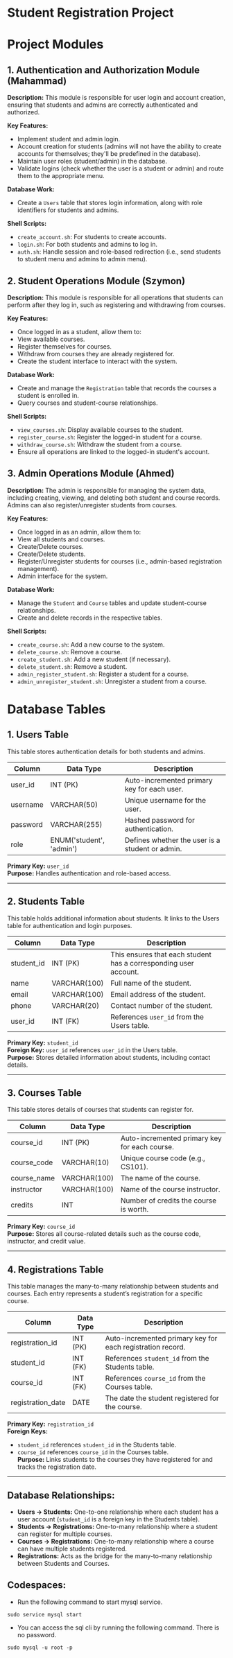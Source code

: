 # Student Registration Project

# Project Modules

## 1. Authentication and Authorization Module (Mahammad)
**Description:** This module is responsible for user login and account creation, ensuring that students and admins are correctly authenticated and authorized.

**Key Features:**
- Implement student and admin login.
- Account creation for students (admins will not have the ability to create accounts for themselves; they'll be predefined in the database).
- Maintain user roles (student/admin) in the database.
- Validate logins (check whether the user is a student or admin) and route them to the appropriate menu.

**Database Work:**
- Create a `Users` table that stores login information, along with role identifiers for students and admins.
  
**Shell Scripts:**
- `create_account.sh`: For students to create accounts.
- `login.sh`: For both students and admins to log in.
- `auth.sh`: Handle session and role-based redirection (i.e., send students to student menu and admins to admin menu).

## 2. Student Operations Module (Szymon)
**Description:** This module is responsible for all operations that students can perform after they log in, such as registering and withdrawing from courses.

**Key Features:**
- Once logged in as a student, allow them to:
- View available courses.
- Register themselves for courses.
- Withdraw from courses they are already registered for.
- Create the student interface to interact with the system.

**Database Work:**
- Create and manage the `Registration` table that records the courses a student is enrolled in.
- Query courses and student-course relationships.

**Shell Scripts:**
- `view_courses.sh`: Display available courses to the student.
- `register_course.sh`: Register the logged-in student for a course.
- `withdraw_course.sh`: Withdraw the student from a course.
- Ensure all operations are linked to the logged-in student's account.

## 3. Admin Operations Module (Ahmed)
**Description:** The admin is responsible for managing the system data, including creating, viewing, and deleting both student and course records. Admins can also register/unregister students from courses.

**Key Features:**
- Once logged in as an admin, allow them to:
- View all students and courses.
- Create/Delete courses.
- Create/Delete students.
- Register/Unregister students for courses (i.e., admin-based registration management).
- Admin interface for the system.

**Database Work:**
- Manage the `Student` and `Course` tables and update student-course relationships.
- Create and delete records in the respective tables.

**Shell Scripts:**
- `create_course.sh`: Add a new course to the system.
- `delete_course.sh`: Remove a course.
- `create_student.sh`: Add a new student (if necessary).
- `delete_student.sh`: Remove a student.
- `admin_register_student.sh`: Register a student for a course.
- `admin_unregister_student.sh`: Unregister a student from a course.

# Database Tables

## 1. Users Table
This table stores authentication details for both students and admins.

| Column      | Data Type         | Description                                                         |
|-------------|-------------------|---------------------------------------------------------------------|
| user_id     | INT (PK)          | Auto-incremented primary key for each user.                        |
| username     | VARCHAR(50)       | Unique username for the user.                                      |
| password    | VARCHAR(255)      | Hashed password for authentication.                                 |
| role        | ENUM('student', 'admin') | Defines whether the user is a student or admin.                |

**Primary Key:** `user_id`  
**Purpose:** Handles authentication and role-based access.

---

## 2. Students Table
This table holds additional information about students. It links to the Users table for authentication and login purposes.

| Column      | Data Type         | Description                                                         |
|-------------|-------------------|---------------------------------------------------------------------|
| student_id  | INT (PK)          |  This ensures that each student has a corresponding user account.   |
| name        | VARCHAR(100)      | Full name of the student.                                          |
| email       | VARCHAR(100)      | Email address of the student.                                      |
| phone       | VARCHAR(20)       | Contact number of the student.                                     |
| user_id     | INT (FK)          | References `user_id` from the Users table.                         |

**Primary Key:** `student_id`  
**Foreign Key:** `user_id` references `user_id` in the Users table.  
**Purpose:** Stores detailed information about students, including contact details.

---

## 3. Courses Table
This table stores details of courses that students can register for.

| Column      | Data Type         | Description                                                         |
|-------------|-------------------|---------------------------------------------------------------------|
| course_id   | INT (PK)          | Auto-incremented primary key for each course.                     |
| course_code  | VARCHAR(10)       | Unique course code (e.g., CS101).                                 |
| course_name | VARCHAR(100)      | The name of the course.                                           |
| instructor  | VARCHAR(100)      | Name of the course instructor.                                    |
| credits     | INT               | Number of credits the course is worth.                             |

**Primary Key:** `course_id`  
**Purpose:** Stores all course-related details such as the course code, instructor, and credit value.

---

## 4. Registrations Table
This table manages the many-to-many relationship between students and courses. Each entry represents a student’s registration for a specific course.

| Column             | Data Type         | Description                                                         |
|--------------------|-------------------|---------------------------------------------------------------------|
| registration_id     | INT (PK)         | Auto-incremented primary key for each registration record.         |
| student_id         | INT (FK)         | References `student_id` from the Students table.                   |
| course_id          | INT (FK)         | References `course_id` from the Courses table.                     |
| registration_date   | DATE             | The date the student registered for the course.                    |

**Primary Key:** `registration_id`  
**Foreign Keys:**
- `student_id` references `student_id` in the Students table.
- `course_id` references `course_id` in the Courses table.  
**Purpose:** Links students to the courses they have registered for and tracks the registration date.

---

## Database Relationships:
- **Users → Students:** One-to-one relationship where each student has a user account (`student_id` is a foreign key in the Students table).
- **Students → Registrations:** One-to-many relationship where a student can register for multiple courses.
- **Courses → Registrations:** One-to-many relationship where a course can have multiple students registered.
- **Registrations:** Acts as the bridge for the many-to-many relationship between Students and Courses.

## Codespaces:

- Run the following command to start mysql service.
```
sudo service mysql start
```
- You can access the sql cli by running the following command. There is no password.
```
sudo mysql -u root -p
```

